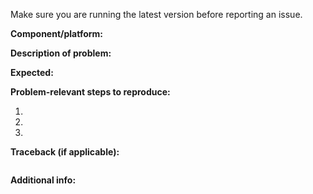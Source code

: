 Make sure you are running the latest version before reporting an issue.

**Component/platform:**


**Description of problem:**


**Expected:**


**Problem-relevant steps to reproduce:**

1. 
2. 
3. 

**Traceback (if applicable):**
```bash

```

**Additional info:**

